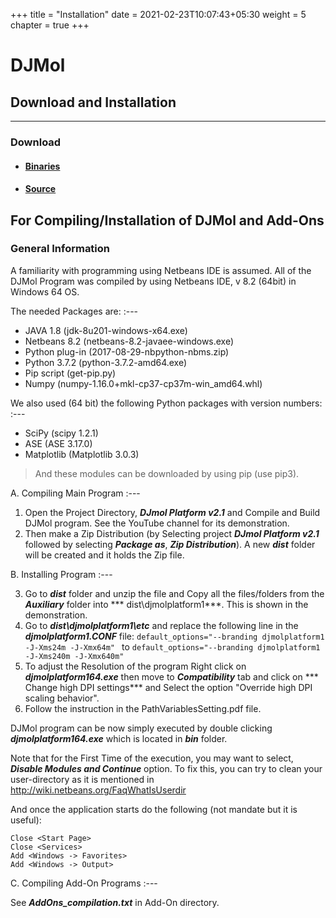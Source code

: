 +++
title = "Installation"
date = 2021-02-23T10:07:43+05:30
weight = 5
chapter = true
+++

# DJMol

## Download and Installation
---
 
### Download
+ #### [Binaries](https://djmol.s3.amazonaws.com/DJMolPlatformv2.1_Win64.zip)  
+ #### [Source](https://djmol.s3.amazonaws.com/DJMolSource_2020_BETAformat.zip)

## For Compiling/Installation of DJMol and Add-Ons

### General Information

A familiarity with programming using Netbeans IDE is assumed. All of the DJMol Program was compiled by using Netbeans IDE, v 8.2 (64bit) in  Windows 64 OS.

The needed Packages are:
:---
+ JAVA 1.8 (jdk-8u201-windows-x64.exe)
+ Netbeans 8.2 (netbeans-8.2-javaee-windows.exe)
+ Python plug-in (2017-08-29-nbpython-nbms.zip)
+ Python 3.7.2 (python-3.7.2-amd64.exe)
+ Pip script (get-pip.py)
+ Numpy (numpy-1.16.0+mkl-cp37-cp37m-win_amd64.whl)


We also used (64 bit) the following Python packages with version numbers:
:---
+ SciPy (scipy 1.2.1)  
+ ASE (ASE 3.17.0)
+ Matplotlib (Matplotlib 3.0.3)

> And these modules can be downloaded by using pip (use pip3).


A. Compiling Main Program
:---

1. Open the Project Directory, ***DJmol Platform v2.1*** and Compile and Build DJMol program. See the YouTube channel for its demonstration.
2. Then make a Zip Distribution (by Selecting project ***DJmol Platform v2.1*** followed by selecting  ***Package as***, ***Zip Distribution***). A new ***dist*** folder will be created and it holds the Zip file.

B. Installing Program
:---

3. Go to ***dist*** folder and unzip the file and Copy all the files/folders from the ***Auxiliary*** folder into *** dist\djmolplatform1***. This is shown in the demonstration.
4. Go to ***dist\djmolplatform1\etc*** and replace the following line in the ***djmolplatform1.CONF*** file:
        `default_options="--branding djmolplatform1 -J-Xms24m -J-Xmx64m" `   to
        `default_options="--branding djmolplatform1 -J-Xms240m -J-Xmx640m"`
5. To adjust the Resolution of the program  Right click on  ***djmolplatform164.exe*** then move to   ***Compatibility*** tab and click on *** Change high DPI settings*** and Select the option "Override high DPI scaling behavior".
6. Follow the instruction in the PathVariablesSetting.pdf file.

DJMol program can be now simply executed by double clicking ***djmolplatform164.exe*** which is located in ***bin*** folder.  

Note that for the First Time of the execution, you may want to select,  ***Disable Modules and Continue*** option. To fix this, you can try to clean your user-directory as it is mentioned in http://wiki.netbeans.org/FaqWhatIsUserdir

And once the application starts do the following (not mandate but it is useful):

```
Close <Start Page>
Close <Services>
Add <Windows -> Favorites>
Add <Windows -> Output>
```

C. Compiling Add-On Programs
:---

See ***AddOns_compilation.txt*** in Add-On directory.
